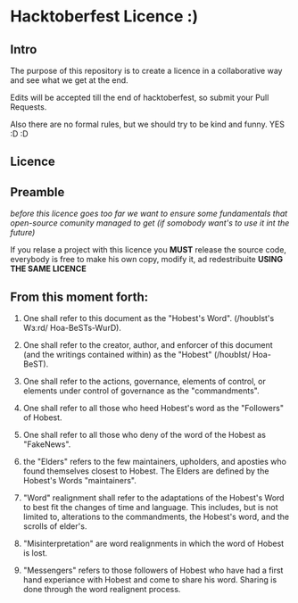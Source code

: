 # Hacktoberfest Licence :)

## Intro
The purpose of this repository is to create a licence in a collaborative way and see what we get at the end.

Edits will be accepted till the end of hacktoberfest, so submit your Pull Requests. 

Also there are no formal rules, but we should try to be kind and funny. YES :D :D

## Licence

## Preamble
*before this licence goes too far we want to ensure some fundamentals that open-source comunity managed to get (if somobody want's to use it int the future)*

If you relase a project with this licence you **MUST** release the source code, everybody is free to make his own copy, modify it, ad redestribuite **USING THE SAME LICENCE**     

## From this moment forth:


1. One shall refer to this document as the "Hobest's Word". (/hoʊbIst's Wɜːrd/    Hoa-BeSTs-WurD).

2. One shall refer to the creator, author, and enforcer of this document (and the writings contained within) as the "Hobest" (/hoʊbIst/    Hoa-BeST).

3. One shall refer to the actions, governance, elements of control, or elements under control of governance as the "commandments".

4. One shall refer to all those who heed Hobest's word as the "Followers" of Hobest.

5. One shall refer to all those who deny of the word of the Hobest as "FakeNews". 

6. the "Elders" refers to the few maintainers, upholders, and aposties who found themselves closest to Hobest. The Elders are defined by the Hobest's Words "maintainers".

7. "Word" realignment shall refer to the adaptations of the Hobest's Word to best fit the changes of time and language. This includes, but is not limited to, alterations to the commandments, the Hobest's word, and the scrolls of elder's.

8. "Misinterpretation" are word realignments in which the word of Hobest is lost.

9. "Messengers" refers to those followers of Hobest who have had a first hand experiance with Hobest and come to share his word. Sharing is done through the word realignent process.


